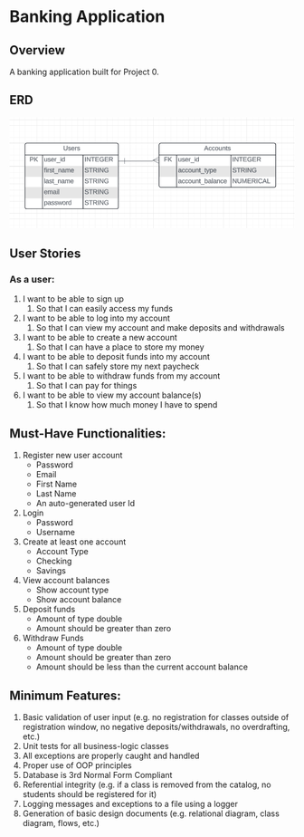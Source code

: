 # Banking Application

## Overview

A banking application built for Project 0.


## ERD
![](src/main/resources/BankApp_ERD.PNG)

## User Stories
### As a user:
   1. I want to be able to sign up
      1. So that I can easily access my funds
   2. I want to be able to log into my account
      1. So that I can view my account and make deposits and withdrawals
   3. I want to be able to create a new account
      1. So that I can have a place to store my money
   4. I want to be able to deposit funds into my account
      1. So that I can safely store my next paycheck
   5. I want to be able to withdraw funds from my account
      1. So that I can pay for things
   6. I want to be able to view my account balance(s)
      1. So that I know how much money I have to spend

## Must-Have Functionalities:
   1. Register new user account
      - Password
      - Email
      - First Name
      - Last Name
      - An auto-generated user Id
   2. Login
      - Password
      - Username
   3. Create at least one account
      - Account Type
      - Checking
      - Savings
   4. View account balances
      - Show account type
      - Show account balance
   5. Deposit funds
      - Amount of type double
      - Amount should be greater than zero
   6. Withdraw Funds
      - Amount of type double
      - Amount should be greater than zero
      - Amount should be less than the current account balance

## Minimum Features:
   1. Basic validation of user input (e.g. no registration for classes outside of registration window, no negative deposits/withdrawals, no overdrafting, etc.)
   2. Unit tests for all business-logic classes
   3. All exceptions are properly caught and handled
   4. Proper use of OOP principles
   5. Database is 3rd Normal Form Compliant
   6. Referential integrity (e.g. if a class is removed from the catalog, no students should be registered for it)
   7. Logging messages and exceptions to a file using a logger
   8. Generation of basic design documents (e.g. relational diagram, class diagram, flows, etc.)
